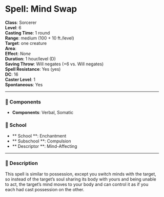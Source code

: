 
# Spell: Mind Swap
**Class**: Sorcerer  
**Level**: 6  
**Casting Time**: 1 round  
**Range**: medium (100 + 10 ft./level)  
**Target**: one creature  
**Area**:   
**Effect**: _None_  
**Duration**: 1 hour/level (D)  
**Saving Throw**: Will negates (+6 vs. Will negates)  
**Spell Resistance**: Yes (yes)  
**DC**: 16  
**Caster Level**: 1  
**Spontaneous**: Yes

---

### 🔮 Components
- **Components**: Verbal, Somatic

### 🏫 School
- ** School **: Enchantment
- ** Subschool **: Compulsion
- ** Descriptor **: Mind-Affecting
---

### 📜 Description
This spell is similar to possession, except you switch minds with the target, so instead of the target’s soul sharing its body with yours and being unable to act, the target’s mind moves to your body and can control it as if you each had cast possession on the other.

